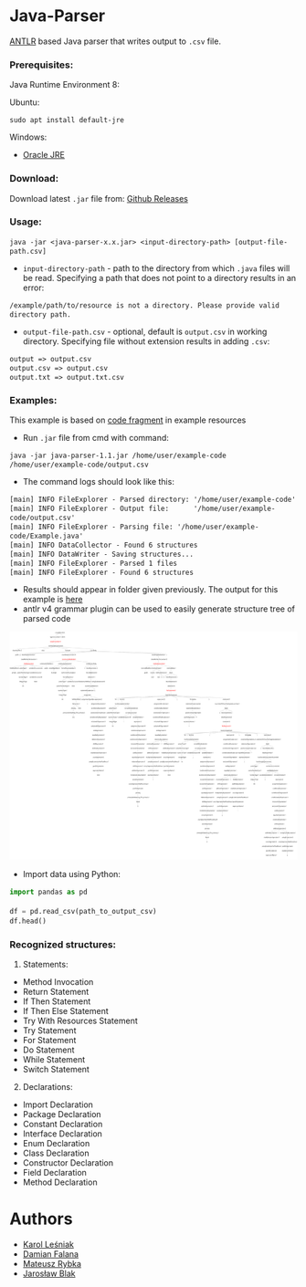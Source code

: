 # Java-Parser

[ANTLR](https://github.com/antlr/antlr4) based Java parser that writes output to `.csv` file.

### Prerequisites:

Java Runtime Environment 8:

Ubuntu:
```
sudo apt install default-jre
```
Windows:

* [Oracle JRE](https://www.oracle.com/technetwork/java/javase/downloads/jre8-downloads-2133155.html)

### Download:
Download latest `.jar` file from: [Github Releases](https://github.com/falanadamian/java-parser/releases)

### Usage:

```
java -jar <java-parser-x.x.jar> <input-directory-path> [output-file-path.csv]
```

* `input-directory-path` - path to the directory from which `.java` files will be read.
Specifying a path that does not point to a directory results in an error:
```
/example/path/to/resource is not a directory. Please provide valid directory path.
```

* `output-file-path.csv` - optional, default is `output.csv` in working directory.
Specifying file without extension results in adding `.csv`:
```
output => output.csv
output.csv => output.csv
output.txt => output.txt.csv
```

### Examples:
This example is based on [code fragment](./example/Example.java) in example resources
* Run `.jar` file from cmd with command:
```
java -jar java-parser-1.1.jar /home/user/example-code /home/user/example-code/output.csv
```
* The command logs should look like this:
```
[main] INFO FileExplorer - Parsed directory: '/home/user/example-code'
[main] INFO FileExplorer - Output file:      '/home/user/example-code/output.csv'
[main] INFO FileExplorer - Parsing file: '/home/user/example-code/Example.java'
[main] INFO DataCollector - Found 6 structures
[main] INFO DataWriter - Saving structures...
[main] INFO FileExplorer - Parsed 1 files
[main] INFO FileExplorer - Found 6 structures
```
* Results should appear in folder given previously. The output for this example is [here](./example/output.csv) 
* antlr v4 grammar plugin can be used to easily generate structure tree of parsed code

<img src = "./example/example.svg" width="882px" height="400px">

* Import data using Python:
```python
import pandas as pd

df = pd.read_csv(path_to_output_csv)
df.head()
```

### Recognized structures:
1. Statements:
* Method Invocation
* Return Statement
* If Then Statement
* If Then Else Statement
* Try With Resources Statement
* Try Statement
* For Statement
* Do Statement
* While Statement
* Switch Statement


2. Declarations:
* Import Declaration
* Package Declaration
* Constant Declaration
* Interface Declaration
* Enum Declaration
* Class Declaration
* Constructor Declaration
* Field Declaration
* Method Declaration

# Authors
* [Karol Leśniak](https://github.com/kajkal)
* [Damian Falana](https://github.com/falanadamian)
* [Mateusz Rybka](https://github.com/Mefffiu)
* [Jarosław Blak](https://github.com/jaroslawblak)
